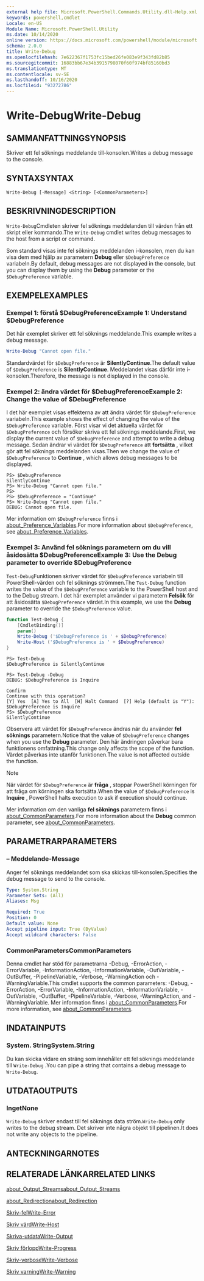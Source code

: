 ```yaml
---
external help file: Microsoft.PowerShell.Commands.Utility.dll-Help.xml
keywords: powershell,cmdlet
Locale: en-US
Module Name: Microsoft.PowerShell.Utility
ms.date: 10/14/2020
online version: https://docs.microsoft.com/powershell/module/microsoft.powershell.utility/write-debug?view=powershell-5.1&WT.mc_id=ps-gethelp
schema: 2.0.0
title: Write-Debug
ms.openlocfilehash: 7e622367f1753fc15bed26fe083e9f343fd82b85
ms.sourcegitcommit: 16883bb67e34b3915798070f60f974bf85160bd3
ms.translationtype: MT
ms.contentlocale: sv-SE
ms.lasthandoff: 10/16/2020
ms.locfileid: "93272786"
---
```

# <span data-ttu-id="aa154-103">Write-Debug</span><span class="sxs-lookup"><span data-stu-id="aa154-103">Write-Debug</span></span>

## <span data-ttu-id="aa154-104">SAMMANFATTNING</span><span class="sxs-lookup"><span data-stu-id="aa154-104">SYNOPSIS</span></span>
<span data-ttu-id="aa154-105">Skriver ett fel söknings meddelande till-konsolen.</span><span class="sxs-lookup"><span data-stu-id="aa154-105">Writes a debug message to the console.</span></span>

## <span data-ttu-id="aa154-106">SYNTAX</span><span class="sxs-lookup"><span data-stu-id="aa154-106">SYNTAX</span></span>

```
Write-Debug [-Message] <String> [<CommonParameters>]
```

## <span data-ttu-id="aa154-107">BESKRIVNING</span><span class="sxs-lookup"><span data-stu-id="aa154-107">DESCRIPTION</span></span>

<span data-ttu-id="aa154-108">`Write-Debug`Cmdleten skriver fel söknings meddelanden till värden från ett skript eller kommando.</span><span class="sxs-lookup"><span data-stu-id="aa154-108">The `Write-Debug` cmdlet writes debug messages to the host from a script or command.</span></span>

<span data-ttu-id="aa154-109">Som standard visas inte fel söknings meddelanden i-konsolen, men du kan visa dem med hjälp av parametern **Debug** eller `$DebugPreference` variabeln.</span><span class="sxs-lookup"><span data-stu-id="aa154-109">By default, debug messages are not displayed in the console, but you can display them by using the **Debug** parameter or the `$DebugPreference` variable.</span></span>

## <span data-ttu-id="aa154-110">EXEMPEL</span><span class="sxs-lookup"><span data-stu-id="aa154-110">EXAMPLES</span></span>

### <span data-ttu-id="aa154-111">Exempel 1: förstå $DebugPreference</span><span class="sxs-lookup"><span data-stu-id="aa154-111">Example 1: Understand $DebugPreference</span></span>

<span data-ttu-id="aa154-112">Det här exemplet skriver ett fel söknings meddelande.</span><span class="sxs-lookup"><span data-stu-id="aa154-112">This example writes a debug message.</span></span>

```powershell
Write-Debug "Cannot open file."
```

<span data-ttu-id="aa154-113">Standardvärdet för `$DebugPreference` är **SilentlyContinue**.</span><span class="sxs-lookup"><span data-stu-id="aa154-113">The default value of `$DebugPreference` is **SilentlyContinue**.</span></span> <span data-ttu-id="aa154-114">Meddelandet visas därför inte i-konsolen.</span><span class="sxs-lookup"><span data-stu-id="aa154-114">Therefore, the message is not displayed in the console.</span></span>

### <span data-ttu-id="aa154-115">Exempel 2: ändra värdet för $DebugPreference</span><span class="sxs-lookup"><span data-stu-id="aa154-115">Example 2: Change the value of $DebugPreference</span></span>

<span data-ttu-id="aa154-116">I det här exemplet visas effekterna av att ändra värdet för `$DebugPreference` variabeln.</span><span class="sxs-lookup"><span data-stu-id="aa154-116">This example shows the effect of changing the value of the `$DebugPreference` variable.</span></span> <span data-ttu-id="aa154-117">Först visar vi det aktuella värdet för `$DebugPreference` och försöker skriva ett fel söknings meddelande.</span><span class="sxs-lookup"><span data-stu-id="aa154-117">First, we display the current value of `$DebugPreference` and attempt to write a debug message.</span></span> <span data-ttu-id="aa154-118">Sedan ändrar vi värdet för `$DebugPreference` att **fortsätta** , vilket gör att fel söknings meddelanden visas.</span><span class="sxs-lookup"><span data-stu-id="aa154-118">Then we change the value of `$DebugPreference` to **Continue** , which allows debug messages to be displayed.</span></span>

```
PS> $DebugPreference
SilentlyContinue
PS> Write-Debug "Cannot open file."
PS>
PS> $DebugPreference = "Continue"
PS> Write-Debug "Cannot open file."
DEBUG: Cannot open file.
```

<span data-ttu-id="aa154-119">Mer information om `$DebugPreference` finns i [about_Preference_Variables](/powershell/module/Microsoft.PowerShell.Core/About/about_Preference_Variables).</span><span class="sxs-lookup"><span data-stu-id="aa154-119">For more information about `$DebugPreference`, see [about_Preference_Variables](/powershell/module/Microsoft.PowerShell.Core/About/about_Preference_Variables).</span></span>

### <span data-ttu-id="aa154-120">Exempel 3: Använd fel söknings parametern om du vill åsidosätta $DebugPreference</span><span class="sxs-lookup"><span data-stu-id="aa154-120">Example 3: Use the Debug parameter to override $DebugPreference</span></span>

<span data-ttu-id="aa154-121">`Test-Debug`Funktionen skriver värdet för `$DebugPreference` variabeln till PowerShell-värden och fel söknings strömmen.</span><span class="sxs-lookup"><span data-stu-id="aa154-121">The `Test-Debug` function writes the value of the `$DebugPreference` variable to the PowerShell host and to the Debug stream.</span></span> <span data-ttu-id="aa154-122">I det här exemplet använder vi parametern **Felsök** för att åsidosätta `$DebugPreference` värdet.</span><span class="sxs-lookup"><span data-stu-id="aa154-122">In this example, we use the **Debug** parameter to override the `$DebugPreference` value.</span></span>

```powershell
function Test-Debug {
    [CmdletBinding()]
    param()
    Write-Debug ('$DebugPreference is ' + $DebugPreference)
    Write-Host ('$DebugPreference is ' + $DebugPreference)
}
```

```
PS> Test-Debug
$DebugPreference is SilentlyContinue

PS> Test-Debug -Debug
DEBUG: $DebugPreference is Inquire

Confirm
Continue with this operation?
[Y] Yes  [A] Yes to All  [H] Halt Command  [?] Help (default is "Y"):
$DebugPreference is Inquire
PS> $DebugPreference
SilentlyContinue
```

<span data-ttu-id="aa154-123">Observera att värdet för `$DebugPreference` ändras när du använder **fel söknings** parametern.</span><span class="sxs-lookup"><span data-stu-id="aa154-123">Notice that the value of `$DebugPreference` changes when you use the **Debug** parameter.</span></span> <span data-ttu-id="aa154-124">Den här ändringen påverkar bara funktionens omfattning.</span><span class="sxs-lookup"><span data-stu-id="aa154-124">This change only affects the scope of the function.</span></span> <span data-ttu-id="aa154-125">Värdet påverkas inte utanför funktionen.</span><span class="sxs-lookup"><span data-stu-id="aa154-125">The value is not affected outside the function.</span></span>

> [!NOTE]
> <span data-ttu-id="aa154-126">När värdet för `$DebugPreference` är **fråga** , stoppar PowerShell körningen för att fråga om körningen ska fortsätta.</span><span class="sxs-lookup"><span data-stu-id="aa154-126">When the value of `$DebugPreference` is **Inquire** , PowerShell halts execution to ask if execution should continue.</span></span>

<span data-ttu-id="aa154-127">Mer information om den vanliga **fel söknings** parametern finns i [about_CommonParameters](https://go.microsoft.com/fwlink/?LinkID=113216).</span><span class="sxs-lookup"><span data-stu-id="aa154-127">For more information about the **Debug** common parameter, see [about_CommonParameters](https://go.microsoft.com/fwlink/?LinkID=113216).</span></span>

## <span data-ttu-id="aa154-128">PARAMETRAR</span><span class="sxs-lookup"><span data-stu-id="aa154-128">PARAMETERS</span></span>

### <span data-ttu-id="aa154-129">– Meddelande</span><span class="sxs-lookup"><span data-stu-id="aa154-129">-Message</span></span>

<span data-ttu-id="aa154-130">Anger fel söknings meddelandet som ska skickas till-konsolen.</span><span class="sxs-lookup"><span data-stu-id="aa154-130">Specifies the debug message to send to the console.</span></span>

```yaml
Type: System.String
Parameter Sets: (All)
Aliases: Msg

Required: True
Position: 0
Default value: None
Accept pipeline input: True (ByValue)
Accept wildcard characters: False
```

### <span data-ttu-id="aa154-131">CommonParameters</span><span class="sxs-lookup"><span data-stu-id="aa154-131">CommonParameters</span></span>

<span data-ttu-id="aa154-132">Denna cmdlet har stöd för parametrarna -Debug, -ErrorAction, -ErrorVariable, -InformationAction, -InformationVariable, -OutVariable, -OutBuffer, -PipelineVariable, -Verbose, -WarningAction och -WarningVariable.</span><span class="sxs-lookup"><span data-stu-id="aa154-132">This cmdlet supports the common parameters: -Debug, -ErrorAction, -ErrorVariable, -InformationAction, -InformationVariable, -OutVariable, -OutBuffer, -PipelineVariable, -Verbose, -WarningAction, and -WarningVariable.</span></span> <span data-ttu-id="aa154-133">Mer information finns i [about_CommonParameters](https://go.microsoft.com/fwlink/?LinkID=113216).</span><span class="sxs-lookup"><span data-stu-id="aa154-133">For more information, see [about_CommonParameters](https://go.microsoft.com/fwlink/?LinkID=113216).</span></span>

## <span data-ttu-id="aa154-134">INDATA</span><span class="sxs-lookup"><span data-stu-id="aa154-134">INPUTS</span></span>

### <span data-ttu-id="aa154-135">System. String</span><span class="sxs-lookup"><span data-stu-id="aa154-135">System.String</span></span>

<span data-ttu-id="aa154-136">Du kan skicka vidare en sträng som innehåller ett fel söknings meddelande till `Write-Debug` .</span><span class="sxs-lookup"><span data-stu-id="aa154-136">You can pipe a string that contains a debug message to `Write-Debug`.</span></span>

## <span data-ttu-id="aa154-137">UTDATA</span><span class="sxs-lookup"><span data-stu-id="aa154-137">OUTPUTS</span></span>

### <span data-ttu-id="aa154-138">Inget</span><span class="sxs-lookup"><span data-stu-id="aa154-138">None</span></span>

<span data-ttu-id="aa154-139">`Write-Debug` skriver endast till fel söknings data ström.</span><span class="sxs-lookup"><span data-stu-id="aa154-139">`Write-Debug` only writes to the debug stream.</span></span> <span data-ttu-id="aa154-140">Det skriver inte några objekt till pipelinen.</span><span class="sxs-lookup"><span data-stu-id="aa154-140">It does not write any objects to the pipeline.</span></span>

## <span data-ttu-id="aa154-141">ANTECKNINGAR</span><span class="sxs-lookup"><span data-stu-id="aa154-141">NOTES</span></span>

## <span data-ttu-id="aa154-142">RELATERADE LÄNKAR</span><span class="sxs-lookup"><span data-stu-id="aa154-142">RELATED LINKS</span></span>

[<span data-ttu-id="aa154-143">about_Output_Streams</span><span class="sxs-lookup"><span data-stu-id="aa154-143">about_Output_Streams</span></span>](../Microsoft.PowerShell.Core/About/about_Output_Streams.md)

[<span data-ttu-id="aa154-144">about_Redirection</span><span class="sxs-lookup"><span data-stu-id="aa154-144">about_Redirection</span></span>](../Microsoft.PowerShell.Core/About/about_Redirection.md)

[<span data-ttu-id="aa154-145">Skriv-fel</span><span class="sxs-lookup"><span data-stu-id="aa154-145">Write-Error</span></span>](Write-Error.md)

[<span data-ttu-id="aa154-146">Skriv värd</span><span class="sxs-lookup"><span data-stu-id="aa154-146">Write-Host</span></span>](Write-Host.md)

[<span data-ttu-id="aa154-147">Skriva-utdata</span><span class="sxs-lookup"><span data-stu-id="aa154-147">Write-Output</span></span>](Write-Output.md)

[<span data-ttu-id="aa154-148">Skriv förlopp</span><span class="sxs-lookup"><span data-stu-id="aa154-148">Write-Progress</span></span>](Write-Progress.md)

[<span data-ttu-id="aa154-149">Skriv-verbose</span><span class="sxs-lookup"><span data-stu-id="aa154-149">Write-Verbose</span></span>](Write-Verbose.md)

[<span data-ttu-id="aa154-150">Skriv varning</span><span class="sxs-lookup"><span data-stu-id="aa154-150">Write-Warning</span></span>](Write-Warning.md)
